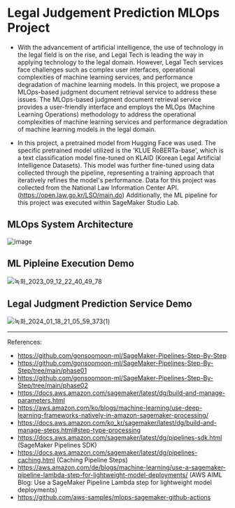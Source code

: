 # Legal Judgement Prediction MLOps Project
- With the advancement of artificial intelligence, the use of technology in the legal field is on the rise, and Legal Tech is leading the way in applying technology to the legal domain.
However, Legal Tech services face challenges such as complex user interfaces, operational complexities of machine learning services, and performance degradation of machine learning models. In this project, we propose a MLOps-based judgment document retrieval service to address these issues. The MLOps-based judgment document retrieval service provides a user-friendly interface and employs the MLOps (Machine Learning Operations) methodology to address the operational complexities of machine learning services and performance degradation of machine learning models in the legal domain.

- In this project, a pretrained model from Hugging Face was used. The specific pretrained model utilized is the 'KLUE RoBERTa-base', which is a text classification model fine-tuned on KLAID (Korean Legal Artificial Intelligence Datasets). This model was further fine-tuned using data collected through the pipeline, representing a training approach that iteratively refines the model's performance. Data for this project was collected from the National Law Information Center API.(https://open.law.go.kr/LSO/main.do) Additionally, the ML pipeline for this project was executed within SageMaker Studio Lab.

## MLOps System Architecture
![image](https://github.com/dellaanima/Legal-Judgement-Prediction-MLOps/assets/82052850/5263b19d-c27d-49ba-87f7-105f11c448ec)

## ML Pipleine Execution Demo 
![녹화_2023_09_12_22_40_49_78](https://github.com/dellaanima/Legal-Judgement-Prediction-MLOps/assets/82052850/6fd14da1-c103-4880-a684-642fd52e7567)

## Legal Judgment Prediction Service Demo 
![녹화_2024_01_18_21_05_59_373(1)](https://github.com/dellaanima/Legal-Judgement-Prediction-MLOps/assets/82052850/23a882e2-91c7-46ff-9d8a-77ec52fee94f)



---
References: 

- https://github.com/gonsoomoon-ml/SageMaker-Pipelines-Step-By-Step
- https://github.com/gonsoomoon-ml/SageMaker-Pipelines-Step-By-Step/tree/main/phase01
- https://github.com/gonsoomoon-ml/SageMaker-Pipelines-Step-By-Step/tree/main/phase02
- https://docs.aws.amazon.com/sagemaker/latest/dg/build-and-manage-parameters.html
- https://aws.amazon.com/ko/blogs/machine-learning/use-deep-learning-frameworks-natively-in-amazon-sagemaker-processing/
- https://docs.aws.amazon.com/ko_kr/sagemaker/latest/dg/build-and-manage-steps.html#step-type-processing
- https://docs.aws.amazon.com/sagemaker/latest/dg/pipelines-sdk.html (SageMaker Pipelines SDK)
- https://docs.aws.amazon.com/sagemaker/latest/dg/pipelines-caching.html (Caching Pipeline Steps)
- https://aws.amazon.com/de/blogs/machine-learning/use-a-sagemaker-pipeline-lambda-step-for-lightweight-model-deployments/ (AWS AIML Blog: Use a SageMaker Pipeline Lambda step for lightweight model deployments) 
- https://github.com/aws-samples/mlops-sagemaker-github-actions
